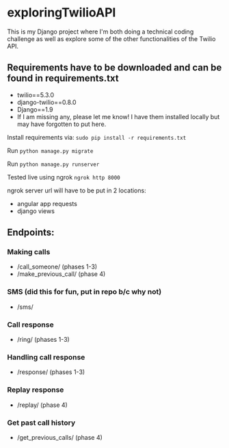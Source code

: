 # exploringTwilioAPI

This is my Django project where I'm both doing a technical coding challenge as well as explore some of the other functionalities of the Twilio API.

## Requirements have to be downloaded and can be found in requirements.txt
* twilio==5.3.0
* django-twilio==0.8.0
* Django==1.9
* If I am missing any, please let me know! I have them installed locally but may have forgotten to put here.

Install requirements via: `sudo pip install -r requirements.txt`

Run `python manage.py migrate`

Run `python manage.py runserver`

Tested live using ngrok
`ngrok http 8000`

ngrok server url will have to be put in 2 locations:
* angular app requests
* django views

## Endpoints:

### Making calls
* /call_someone/ (phases 1-3)
* /make_previous_call/ (phase 4)

### SMS (did this for fun, put in repo b/c why not)
* /sms/

### Call response 
* /ring/ (phases 1-3)

### Handling call response
* /response/ (phases 1-3)

### Replay response
* /replay/ (phase 4)

### Get past call history
* /get_previous_calls/ (phase 4)


